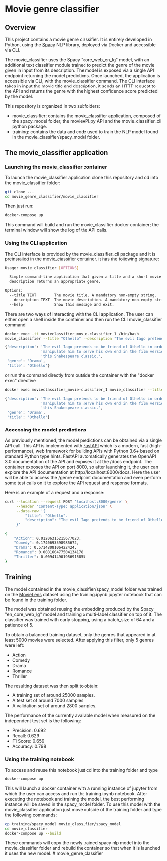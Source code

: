 # Movie genre classifier

## Overview

This project contains a movie genre classifier. It is entirely developed in Python, using the [Spacy](https://spacy.io/) NLP library, deployed via Docker and accessible via CLI.

The movie_classifier uses the Spacy "core_web_en_lg" model, with an additional text classifier module trained to predict the genre of the movie given in input from its description. The model is exposed via a single API endpoint returning the model predictions. Once launched, the application is accessible via CLI, with the movie_classifier command. The CLI interface takes in input the movie title and description, it sends an HTTP request to the API and returns the genre with the highest confidence score predicted by the model. 

This repository is organized in two subfolders:
 - movie_classifier: contains the movie_classifier application, composed of the spacy_model folder, the movieAPI.py API and the movie_classifier_cli python package.
 - training: contains the data and code used to train the NLP model found in the movie_classifier/spacy_model folder.

## The movie_classifier application

### Launching the movie_classifier container

To launch the movie_classifier application clone this repository and cd into the movie_classifier folder:

```bash
git clone ...
cd movie_genre_classifier/movie_classifier
```

Then just run:

```bash
docker-compose up
```

This command will build and run the movie_classifier docker container; the terminal window will show the log of the API calls.

### Using the CLI application

The CLI interface is provided by the movie_classifier_cli package and it is preinstalled in the movie_classifier container. It has the following signature:

```bash
Usage: movie_classifier [OPTIONS]

  Simple command-line application that given a title and a short movie
  description returns an appropriate genre.

Options:
  --title TEXT        The movie title. A mandatory non-empty string.
  --description TEXT  The movie description. A mandatory non-empty string.
  --help              Show this message and exit.
```

There are two ways of interacting with the CLI application. The user can either open a shell inside the container and then run the CLI movie_classifier command

```bash
docker exec -it movieclassifier_movie-classifier_1 /bin/bash
movie_classifier --title "Othello" --description "The evil Iago pretends to be friend of Othello in order to manipulate him to serve his own end in the film version of this Shakespeare classic."

{'description': 'The evil Iago pretends to be friend of Othello in order to '
                'manipulate him to serve his own end in the film version of '
                'this Shakespeare classic.',
 'genre': 'Drama',
 'title': 'Othello'}
```

or run the command directly from outside the container with the "docker exec" directive

```bash
docker exec movieclassifier_movie-classifier_1 movie_classifier --title "Othello" --description "The evil Iago pretends to be friend of Othello in order to manipulate him to serve his own end in the film version of this Shakespeare classic."

{'description': 'The evil Iago pretends to be friend of Othello in order to '
                'manipulate him to serve his own end in the film version of '
                'this Shakespeare classic.',
 'genre': 'Drama',
 'title': 'Othello'}
```
### Accessing the model predictions

As previously mentioned, the model predictions can be obtained via a single API call. This API is implemented with [FastAPI](https://github.com/tiangolo/fastapi) which is a modern, fast (high-performance), web framework for building APIs with Python 3.6+ based on standard Python type hints.
FastAPI automatically generates the OpenAPI 3.0 documentation of the API and exposes it at the /docs endpoint. The container exposes the API on port 8000, so after launching it, the user can explore the API documentation at http://localhost:8000/docs. Here the user will be able to access the /genre endpoint documentation and even perform some test calls on it to explore the API request and response formats.

Here is an example of a request and a response:

```bash
curl --location --request POST 'localhost:8000/genre' \
     --header 'Content-Type: application/json' \
     --data-raw '{
         "title": "Othello",
         "description": "The evil Iago pretends to be friend of Othello in order to manipulate him to serve his own end in the film version of this Shakespeare classic."
     }'

{
    "Action": 0.01206315215677023,
    "Comedy": 0.1740693598985672,
    "Drama": 0.5714808106422424,
    "Romance": 0.008160477504134178,
    "Thriller": 0.009414901956915855
}
```

## Training

The model contained in the movie_classifier/spacy_model folder was trained on the [MovieLens](https://www.kaggle.com/rounakbanik/the-movies-dataset/version/7#movies_metadata.csv) dataset using the training.ipynb jupyter notebook that can be found in the training folder.

The model was obtained reusing the embedding produced by the Spacy "en_core_web_lg" model and training a multi-label classifier on top of it. The classifier was trained with early stopping, using a batch_size of 64 and a patience of 5.

To obtain a balanced training dataset, only the genres that appeared in at least 5000 movies were selected. After applying this filter, only 5 genres were left: 
- Action
- Comedy
- Drama
- Romance
- Thriller

The resulting dataset was then split to obtain:
- A training set of around 25000 samples.
- A test set of around 7000 samples.
- A validation set of around 2800 samples. 

The performance of the currently available model when measured on the independent test set is the following:
- Precision: 0.692
- Recall: 0.629
- F1 Score: 0.659
- Accuracy: 0.798
  
### Using the training notebook
To access and reuse this notebook just cd into the training folder and type

```bash
docker-compose up
```

This will launch a docker container with a running instance of jupyter from which the user can access and run the training.ipynb notebook. After executing the notebook and training the model, the best performing instance will be saved in the spacy_model folder. To use this model with the movie_classifier application just move outside of the training folder and type the following commands:

```bash
cp training/spacy_model movie_classifier/spacy_model
cd movie_classifier
docker-compose up --build
```

These commands will copy the newly trained spacy nlp model into the movie_classifier folder and rebuild the container so that when it is launched it uses the new model. # movie_genre_classifier
